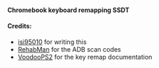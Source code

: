 #### Chromebook keyboard remapping SSDT


#### Credits:
- [isi95010](https://www.reddit.com/user/isi95010) for writing this 
- [RehabMan](https://github.com/RehabMan) for the ADB scan codes
- [VoodooPS2](https://github.com/acidanthera/VoodooPS2) for the key remap documentation

